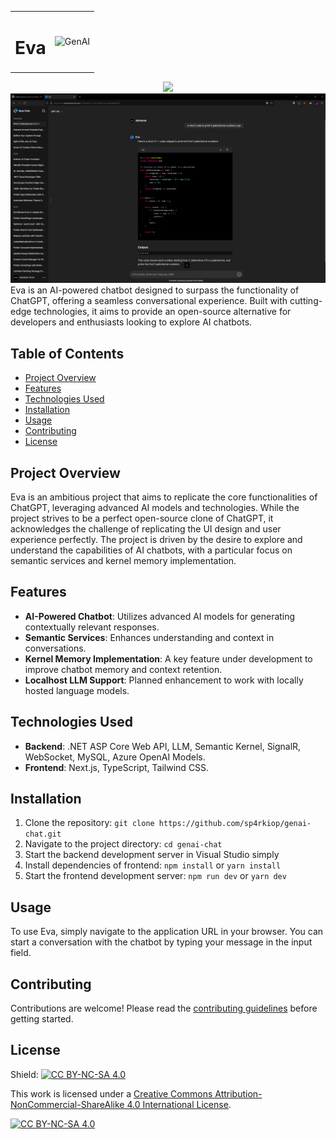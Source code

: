 <table align="center">
 <tr>
    <td align="center">
      <h1>Eva</h1>
    </td>
    <td align="center">
      <img src='./frontend/app/favicon.ico' alt='GenAI'>
    </td>
 </tr>
</table>
<div align='center'><img src='https://visitor-badge.laobi.icu/badge?page_id=sp4rkiop.eva-ai'/></div>
<div align='center'><img src='assets/images/img1.png' alt='Image Demo' /></div>
Eva is an AI-powered chatbot designed to surpass the functionality of ChatGPT, offering a seamless conversational experience. Built with cutting-edge technologies, it aims to provide an open-source alternative for developers and enthusiasts looking to explore AI chatbots.

## Table of Contents

- [Project Overview](#project-overview)
- [Features](#features)
- [Technologies Used](#technologies-used)
- [Installation](#installation)
- [Usage](#usage)
- [Contributing](#contributing)
- [License](#license)

## Project Overview

Eva is an ambitious project that aims to replicate the core functionalities of ChatGPT, leveraging advanced AI models and technologies. While the project strives to be a perfect open-source clone of ChatGPT, it acknowledges the challenge of replicating the UI design and user experience perfectly. The project is driven by the desire to explore and understand the capabilities of AI chatbots, with a particular focus on semantic services and kernel memory implementation.

## Features

- **AI-Powered Chatbot**: Utilizes advanced AI models for generating contextually relevant responses.
- **Semantic Services**: Enhances understanding and context in conversations.
- **Kernel Memory Implementation**: A key feature under development to improve chatbot memory and context retention.
- **Localhost LLM Support**: Planned enhancement to work with locally hosted language models.

## Technologies Used

- **Backend**: .NET ASP Core Web API, LLM, Semantic Kernel, SignalR, WebSocket, MySQL, Azure OpenAI Models.
- **Frontend**: Next.js, TypeScript, Tailwind CSS.

## Installation

1. Clone the repository: `git clone https://github.com/sp4rkiop/genai-chat.git`
2. Navigate to the project directory: `cd genai-chat`
3. Start the backend development server in Visual Studio simply
4. Install dependencies of frontend: `npm install` or `yarn install`
5. Start the frontend development server: `npm run dev` or `yarn dev`

## Usage

To use Eva, simply navigate to the application URL in your browser. You can start a conversation with the chatbot by typing your message in the input field.

## Contributing

Contributions are welcome! Please read the [contributing guidelines](CONTRIBUTING.md) before getting started.

## License

Shield: [![CC BY-NC-SA 4.0][cc-by-nc-sa-shield]][cc-by-nc-sa]

This work is licensed under a
[Creative Commons Attribution-NonCommercial-ShareAlike 4.0 International License][cc-by-nc-sa].

[![CC BY-NC-SA 4.0][cc-by-nc-sa-image]][cc-by-nc-sa]

[cc-by-nc-sa]: http://creativecommons.org/licenses/by-nc-sa/4.0/
[cc-by-nc-sa-image]: https://licensebuttons.net/l/by-nc-sa/4.0/88x31.png
[cc-by-nc-sa-shield]: https://img.shields.io/badge/License-CC%20BY--NC--SA%204.0-lightgrey.svg
